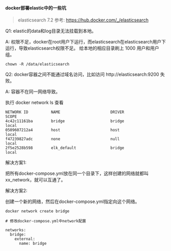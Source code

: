 #### docker部署elastic中的一些坑

> elasticsearch 7.2
> 参考: https://hub.docker.com/_/elasticsearch

Q1: elastic的data和log目录无法挂载到本地。

A: 权限不足，docker在root用户下运行，而elasticsearch在elasticsearch用户下运行，导致elasticsearch权限不足。
给本地的相应目录刷上 1000 用户和用户组。


```shell
chown -R /data/elasticsearch
```

Q2: docker容器之间不能通过域名访问，比如访问 http://elasticsearch:9200 失败。

A: 容器不在同一网络导致。

执行 docker network ls 查看

```
NETWORK ID          NAME                      DRIVER              SCOPE
4c42c11161ba        bridge                    bridge              local
0509607212a4        host                      host                local
f47239827adc        none                      null                local
2f5e2528b598        elk_default               bridge              local
```

解决方案1: 

把所有docker-compose.yml放在同一个目录下，这样创建的网络就都叫 xx_network，就可以互通了。

解决方案2: 

创建一个新的网络，然后在docker-compose.yml指定向这个网络。

```
docker network create bridge

# 修改docker-compose.yml中network配置

networks:
  bridge:
    external:
      name: bridge
```
